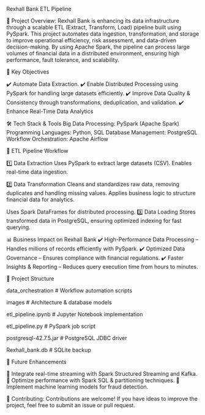Rexhall Bank ETL Pipeline

📌 Project Overview:
Rexhall Bank is enhancing its data infrastructure through a scalable ETL (Extract, Transform, Load) pipeline built using PySpark. This project automates data ingestion, transformation, and storage to improve operational efficiency, risk assessment, and data-driven decision-making.
By using Apache Spark, the pipeline can process large volumes of financial data in a distributed environment, ensuring high performance, fault tolerance, and scalability.

🎯 Key Objectives

✔️ Automate Data Extraction.
✔️ Enable Distributed Processing using PySpark for handling large datasets efficiently.
✔️ Improve Data Quality & Consistency through transformations, deduplication, and validation.
✔️ Enhance Real-Time Data Analytics

🛠️ Tech Stack & Tools
Big Data Processing: PySpark (Apache Spark)
Programming Languages: Python, SQL
Database Management: PostgreSQL
Workflow Orchestration: Apache Airflow

🚀 ETL Pipeline Workflow

1️⃣ Data Extraction
Uses PySpark to extract large datasets (CSV).
Enables real-time data ingestion.

2️⃣ Data Transformation
Cleans and standardizes raw data, removing duplicates and handling missing values.
Applies business logic to structure financial data for analytics.

Uses Spark DataFrames for distributed processing.
3️⃣ Data Loading
Stores transformed data in PostgreSQL, ensuring optimized indexing for fast querying.

📊 Business Impact on Rexhall Bank
✔️ High-Performance Data Processing – Handles millions of records efficiently with PySpark.
✔️ Optimized Data Governance – Ensures compliance with financial regulations.
✔️ Faster Insights & Reporting – Reduces query execution time from hours to minutes.

📂 Project Structure

data_orchestration         # Workflow automation scripts 

images                     # Architecture & database models

etl_pipeline.ipynb         # Jupyter Notebook implementation

etl_pipeline.py            # PySpark job script

postgresql-42.7.5.jar      # PostgreSQL JDBC driver

Rexhall_bank.db            # SQLite backup 

📌 Future Enhancements

🔹 Integrate real-time streaming with Spark Structured Streaming and Kafka.
🔹 Optimize performance with Spark SQL & partitioning techniques.
🔹 Implement machine learning models for fraud detection.

🤝 Contributing: Contributions are welcome! If you have ideas to improve the project, feel free to submit an issue or pull request.
